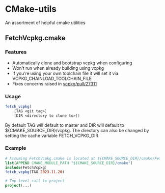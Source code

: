 # CMake-utils
An assortment of helpful cmake utilities

## FetchVcpkg.cmake
### Features
- Automatically clone and bootstrap vcpkg when configuring
- Won't run when already building using vcpkg
- If you're using your own toolchain file it will set it via VCPKG_CHAINLOAD_TOOLCHAIN_FILE
- Fixes concerns raised in [vcpkg/pull/27311](https://github.com/microsoft/vcpkg/pull/27311)
### Usage
```cmake
fetch_vcpkg(
    [TAG <git tag>]
    [DIR <directory to clone to>])
```
By default TAG will default to master and DIR will default to ${CMAKE_SOURCE_DIR}/vcpkg.
The directory can also be changed by setting the cache variable FETCH_VCPKG_DIR.

### Example
```cmake
# Assuming FetchVcpkg.cmake is located at ${CMAKE_SOURCE_DIR}/cmake/FetchVcpkg.cmake
list(APPEND CMAKE_MODULE_PATH "${CMAKE_SOURCE_DIR}/cmake")
include(FetchVcpkg)
fetch_vcpkg(TAG 2023.11.20)

# Top level call to project
project(...)
```